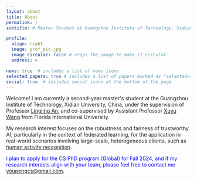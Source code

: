 ```yaml
---
layout: about
title: About
permalink: /
subtitle: # Master Student at Guangzhou Institute of Technology, Xidian University, China

profile:
  align: right
  image: prof_pic.jpg
  image_circular: false # crops the image to make it circular
  address: >

news: true  # includes a list of news items
selected_papers: true # includes a list of papers marked as "selected={true}"
social: true  # includes social icons at the bottom of the page
---
```


Welcome! I am currently a second-year master's student at the Guangzhou Institute of Technology, Xidian University, China, under the supervision of Professor [Lingling An](https://scholar.google.com/citations?hl=zh-CN&user=DZuZUBYAAAAJ&view_op=list_works&sortby=pubdate), and co-supervised by Assistant Professor [Xuyu Wang](https://users.cs.fiu.edu/~xuywang/) from Florida International University.

My research interest focuses on the robustness and fairness of trustworthy AI, particularly in the context of federated learning, for the application in real-world scenarios involving large-scale, heterogeneous clients, such as [human activity recognition](https://dl.acm.org/doi/pdf/10.1145/3580795).

<span style="color:blue"> I plan to apply for the CS PhD program (Global) for Fall 2024, and if my research interests align with your team, please feel free to contact me [youpengcs@gmail.com](malito:youpengcs@gmail.com).